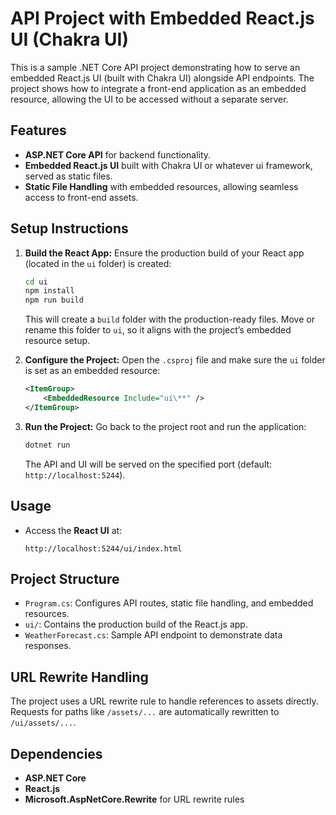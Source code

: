 # API Project with Embedded React.js UI (Chakra UI)

This is a sample .NET Core API project demonstrating how to serve an embedded React.js UI (built with Chakra UI) alongside API endpoints. The project shows how to integrate a front-end application as an embedded resource, allowing the UI to be accessed without a separate server.

## Features

- **ASP.NET Core API** for backend functionality.
- **Embedded React.js UI** built with Chakra UI or whatever ui framework, served as static files.
- **Static File Handling** with embedded resources, allowing seamless access to front-end assets.

## Setup Instructions

1. **Build the React App:**
   Ensure the production build of your React app (located in the `ui` folder) is created:

   ```bash
   cd ui
   npm install
   npm run build
   ```

   This will create a `build` folder with the production-ready files. Move or rename this folder to `ui`, so it aligns with the project’s embedded resource setup.

2. **Configure the Project:**
   Open the `.csproj` file and make sure the `ui` folder is set as an embedded resource:

   ```xml
   <ItemGroup>
       <EmbeddedResource Include="ui\**" />
   </ItemGroup>
   ```

3. **Run the Project:**
   Go back to the project root and run the application:

   ```bash
   dotnet run
   ```

   The API and UI will be served on the specified port (default: `http://localhost:5244`).

## Usage

- Access the **React UI** at:
  ```
  http://localhost:5244/ui/index.html
  ```


## Project Structure

- `Program.cs`: Configures API routes, static file handling, and embedded resources.
- `ui/`: Contains the production build of the React.js app.
- `WeatherForecast.cs`: Sample API endpoint to demonstrate data responses.

## URL Rewrite Handling

The project uses a URL rewrite rule to handle references to assets directly. Requests for paths like `/assets/...` are automatically rewritten to `/ui/assets/...`.

## Dependencies

- **ASP.NET Core**
- **React.js**
- **Microsoft.AspNetCore.Rewrite** for URL rewrite rules
```

